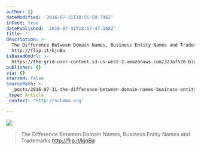 ```yaml
---
author: []
dateModified: '2016-07-31T18:56:58.796Z'
inFeed: true
datePublished: '2016-07-31T18:57:47.168Z'
title: ''
description: >-
  The Difference Between Domain Names, Business Entity Names and Trademarks
  http://flip.it/kjnBa
isBasedOnUrl: >-
  https://the-grid-user-content.s3-us-west-2.amazonaws.com/323af528-b7c7-403b-9a42-2cd364e3dc98.jpg
publisher: {}
via: {}
starred: false
sourcePath: >-
  _posts/2016-07-31-the-difference-between-domain-names-business-entity-names-a.md
_type: Article
_context: 'http://schema.org'

---
```

![](https://the-grid-user-content.s3-us-west-2.amazonaws.com/323af528-b7c7-403b-9a42-2cd364e3dc98.jpg)

> The Difference Between Domain Names, Business Entity Names and Trademarks http://flip.it/kjnBa